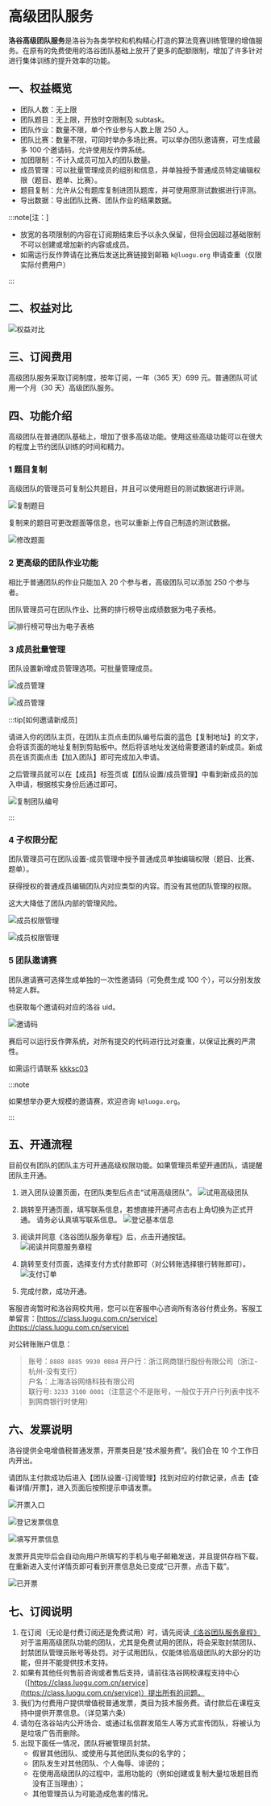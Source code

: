 # 高级团队服务

**洛谷高级团队服务**是洛谷为各类学校和机构精心打造的算法竞赛训练管理的增值服务。在原有的免费使用的洛谷团队基础上放开了更多的配额限制，增加了许多针对进行集体训练的提升效率的功能。

## 一、权益概览

* 团队人数：无上限
* 团队题目：无上限，开放时空限制及 subtask。
* 团队作业：数量不限，单个作业参与人数上限 250 人。
* 团队比赛：数量不限，可同时举办多场比赛。可以举办团队邀请赛，可生成最多 100 个邀请码，允许使用反作弊系统。
* 加团限制：不计入成员可加入的团队数量。
* 成员管理：可以批量管理成员的组别和信息，并单独授予普通成员特定编辑权限（题目、题单、比赛）。
* 题目复制：允许从公有题库复制进团队题库，并可使用原测试数据进行评测。
* 导出数据：导出团队比赛、团队作业的结果数据。

:::note[注：]

* 放宽的各项限制的内容在订阅期结束后予以永久保留，但将会因超过基础限制不可以创建或增加新的内容或成员。
* 如需运行反作弊请在比赛后发送比赛链接到邮箱 `k@luogu.org` 申请查重（仅限实际付费用户）

:::

## 二、权益对比

![权益对比](_image/premium-compare.png)

## 三、订阅费用

高级团队服务采取订阅制度，按年订阅，一年（365 天）699 元。普通团队可试用一个月（30 天）高级团队服务。

## 四、功能介绍

高级团队在普通团队基础上，增加了很多高级功能。使用这些高级功能可以在很大的程度上节约团队训练的时间和精力。

### 1 题目复制

高级团队的管理员可复制公共题目，并且可以使用题目的测试数据进行评测。

![复制题目](_image/pt-copy.png)

复制来的题目可更改题面等信息，也可以重新上传自己制造的测试数据。

![修改题面](_image/pt-update.png)

### 2 更高级的团队作业功能

相比于普通团队的作业只能加入 20 个参与者，高级团队可以添加 250 个参与者。

团队管理员可在团队作业、比赛的排行榜导出成绩数据为电子表格。

![排行榜可导出为电子表格](_image/pt-homework.png)

### 3 成员批量管理

团队设置新增成员管理选项。可批量管理成员。

![成员管理](_image/pt-member1.png)  

![成员管理](_image/pt-member2.png)

:::tip[如何邀请新成员]

请进入你的团队主页，在团队主页点击团队编号后面的蓝色【复制地址】的文字，会将该页面的地址复制到剪贴板中。然后将该地址发送给需要邀请的新成员。新成员在该页面点击【加入团队】即可完成加入申请。

之后管理员就可以在【成员】标签页或【团队设置/成员管理】中看到新成员的加入申请，根据核实身份后通过即可。

![复制团队编号](_image/pt-member-review.png)

:::

### 4 子权限分配

团队管理员可在团队设置-成员管理中授予普通成员单独编辑权限（题目、比赛、题单）。

获得授权的普通成员编辑团队内对应类型的内容。而没有其他团队管理的权限。

这大大降低了团队内部的管理风险。

![成员权限管理](_image/pt-permission.png)

![成员权限管理](_image/pt-permission2.png)

### 5 团队邀请赛

团队邀请赛可选择生成单独的一次性邀请码（可免费生成 100 个），可以分别发放特定人群。

也获取每个邀请码对应的洛谷 uid。

![邀请码](_image/pt-invitation.png)

赛后可以运行反作弊系统，对所有提交的代码进行比对查重，以保证比赛的严肃性。  

如需运行请联系 [kkksc03](https://www.luogu.com.cn/user/1)  

:::note

如果想举办更大规模的邀请赛，欢迎咨询 `k@luogu.org`。

:::

## 五、开通流程

目前仅有团队的团队主方可开通高级权限功能。如果管理员希望开通团队，请提醒团队主开通。

1. 进入团队设置页面，在团队类型后点击“试用高级团队”。
   ![试用高级团队](_image/pt-open-try.png)  

2. 跳转至开通页面，填写联系信息，若想直接开通可点击右上角切换为正式开通。
   请务必认真填写联系信息。
   ![登记基本信息](_image/pt-open-contact.png)  

3. 阅读并同意《洛谷团队服务章程》后，点击开通按钮。
   ![阅读并同意服务章程](_image/pt-open-eula.png)  

4. 跳转至支付页面，选择支付方式付款即可（对公转账选择银行转账即可）。
   ![支付订单](_image/pt-open-pay.png)  

5. 完成付款，成功开通。  

客服咨询暂时和洛谷网校共用，您可以在客服中心咨询所有洛谷付费业务。客服工单留言：[https://class.luogu.com.cn/service](https://class.luogu.com.cn/service)

对公转账账户信息：

> 账号：`8888 8885 9930 0884`
> 开户行：浙江网商银行股份有限公司（浙江-杭州-没有支行）  
> 户名：上海洛谷网络科技有限公司  
> 联行号: `3233 3100 0001`（注意这个不是账号，一般仅于开户行列表中找不到网商银行时使用）

## 六、发票说明

洛谷提供全电增值税普通发票，开票类目是“技术服务费”。我们会在 10 个工作日内开出。

请团队主付款成功后进入【团队设置-订阅管理】找到对应的付款记录，点击【查看详情/开票】，进入页面后按照提示申请发票。

![开票入口](_image/pt-open-invoice.png)

![登记发票信息](https://ipic.luogu.com.cn/a7duv.png)

![填写开票信息](https://ipic.luogu.com.cn/5od25.png)

发票开具完毕后会自动向用户所填写的手机与电子邮箱发送，并且提供存档下载，在重新进入支付详情页即可看到开票信息处已变成“已开票，点击下载”。

![已开票](https://ipic.luogu.com.cn/li8eqr.png)

## 七、订阅说明

1. 在订阅（无论是付费订阅还是免费试用）时，请先阅读[《洛谷团队服务章程》](../../../ula/premium-team.md)对于滥用高级团队功能的团队，尤其是免费试用的团队，将会采取封禁团队、封禁团队管理员账号等处罚。对于试用团队，仅能体验高级团队的大部分的功能，但并不能提供技术支持。
2. 如果有其他任何售前咨询或者售后支持，请前往洛谷网校课程支持中心（[https://class.luogu.com.cn/service](https://class.luogu.com.cn/service)）提出所有的问题。
3. 我们为付费用户提供增值税普通发票，类目为技术服务费。请付款后在课程支持中提供开票信息。（详见第六条）
4. 请勿在洛谷站内公开场合、或通过私信群发陌生人等方式宣传团队，将被认为是垃圾广告而删除。
5. 出现下面任一情况，团队将被管理员封禁。
   * 假冒其他团队、或使用与其他团队类似的名字的；
   * 团队发生对其他团队、个人侮辱、诽谤的；
   * 在使用高级团队的过程中，滥用功能的（例如创建或复制大量垃圾题目而没有正当理由）；
   * 其他管理员认为可能造成危害的情况。
